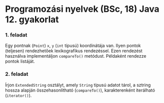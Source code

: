 # Programozási nyelvek (BSc, 18) Java 12. gyakorlat



### 1. feladat

Egy pontnak (`Point`) `x`, `y` (`int` típusú) koordinátája van. Ilyen pontok (teljesen) rendezhetőek lexikografikus rendezéssel. Ezen rendezést használva implementáljon `compareTo()` metódust. Példaként rendezze pontok listáját.

### 2. feladat

Írjon `ExtendedString` osztályt, amely `String` típusú adatot tárol, a sztring hossza alapján összehasonlítható (`compareTo()`), karakterenként iterálható (`iterator()`).

